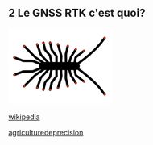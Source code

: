 ## 2 Le GNSS RTK c'est quoi?

![logo](image/index/centipede_petit.png)

[wikipedia](https://fr.wikipedia.org/wiki/Cin%C3%A9matique_temps_r%C3%A9el)

[agriculturedeprecision](https://agriculturedeprecision.wordpress.com/rtk/)
